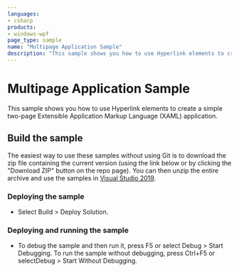 ```yaml
---
languages:
- csharp
products:
- windows-wpf
page_type: sample
name: "Multipage Application Sample"        
description: "This sample shows you how to use Hyperlink elements to create a simple two-page Extensible Application Markup Language (XAML) application."
---
```

# Multipage Application Sample
This sample shows you how to use Hyperlink elements to create a simple two-page Extensible Application Markup Language (XAML) application.

## Build the sample
The easiest way to use these samples without using Git is to download the zip file containing the current version (using the link below or by clicking the "Download ZIP" button on the repo page). You can then unzip the entire archive and use the samples in [Visual Studio 2019](https://www.visualstudio.com/wpf-vs).

### Deploying the sample
- Select Build > Deploy Solution. 

### Deploying and running the sample
- To debug the sample and then run it, press F5 or select Debug >  Start Debugging. To run the sample without debugging, press Ctrl+F5 or selectDebug > Start Without Debugging. 


